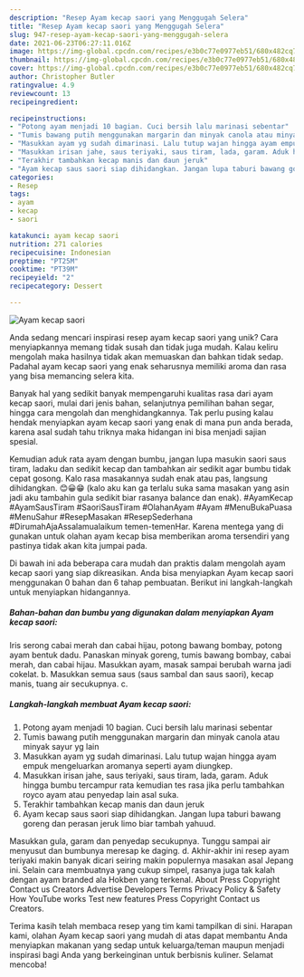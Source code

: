 ```yaml
---
description: "Resep Ayam kecap saori yang Menggugah Selera"
title: "Resep Ayam kecap saori yang Menggugah Selera"
slug: 947-resep-ayam-kecap-saori-yang-menggugah-selera
date: 2021-06-23T06:27:11.016Z
image: https://img-global.cpcdn.com/recipes/e3b0c77e0977eb51/680x482cq70/ayam-kecap-saori-foto-resep-utama.jpg
thumbnail: https://img-global.cpcdn.com/recipes/e3b0c77e0977eb51/680x482cq70/ayam-kecap-saori-foto-resep-utama.jpg
cover: https://img-global.cpcdn.com/recipes/e3b0c77e0977eb51/680x482cq70/ayam-kecap-saori-foto-resep-utama.jpg
author: Christopher Butler
ratingvalue: 4.9
reviewcount: 13
recipeingredient:

recipeinstructions:
- "Potong ayam menjadi 10 bagian. Cuci bersih lalu marinasi sebentar"
- "Tumis bawang putih menggunakan margarin dan minyak canola atau minyak sayur yg lain"
- "Masukkan ayam yg sudah dimarinasi. Lalu tutup wajan hingga ayam empuk mengeluarkan aromanya seperti ayam diungkep."
- "Masukkan irisan jahe, saus teriyaki, saus tiram, lada, garam. Aduk hingga bumbu tercampur rata kemudian tes rasa jika perlu tambahkan royco ayam atau penyedap lain asal suka."
- "Terakhir tambahkan kecap manis dan daun jeruk"
- "Ayam kecap saus saori siap dihidangkan. Jangan lupa taburi bawang goreng dan perasan jeruk limo biar tambah yahuud."
categories:
- Resep
tags:
- ayam
- kecap
- saori

katakunci: ayam kecap saori 
nutrition: 271 calories
recipecuisine: Indonesian
preptime: "PT25M"
cooktime: "PT39M"
recipeyield: "2"
recipecategory: Dessert

---
```



![Ayam kecap saori](https://img-global.cpcdn.com/recipes/e3b0c77e0977eb51/680x482cq70/ayam-kecap-saori-foto-resep-utama.jpg)

Anda sedang mencari inspirasi resep ayam kecap saori yang unik? Cara menyiapkannya memang tidak susah dan tidak juga mudah. Kalau keliru mengolah maka hasilnya tidak akan memuaskan dan bahkan tidak sedap. Padahal ayam kecap saori yang enak seharusnya memiliki aroma dan rasa yang bisa memancing selera kita.

Banyak hal yang sedikit banyak mempengaruhi kualitas rasa dari ayam kecap saori, mulai dari jenis bahan, selanjutnya pemilihan bahan segar, hingga cara mengolah dan menghidangkannya. Tak perlu pusing kalau hendak menyiapkan ayam kecap saori yang enak di mana pun anda berada, karena asal sudah tahu triknya maka hidangan ini bisa menjadi sajian spesial.

Kemudian aduk rata ayam dengan bumbu, jangan lupa masukin saori saus tiram, ladaku dan sedikit kecap dan tambahkan air sedikit agar bumbu tidak cepat gosong. Kalo rasa masakannya sudah enak atau pas, langsung dihidangkan. 😊😀😁 (kalo aku kan ga terlalu suka sama masakan yang asin jadi aku tambahin gula sedikit biar rasanya balance dan enak). #AyamKecap #AyamSausTiram #SaoriSausTiram #OlahanAyam #Ayam #MenuBukaPuasa #MenuSahur #ResepMasakan #ResepSederhana #DirumahAjaAssalamualaikum temen-temenHar. Karena mentega yang di gunakan untuk olahan ayam kecap bisa memberikan aroma tersendiri yang pastinya tidak akan kita jumpai pada.


Di bawah ini ada beberapa cara mudah dan praktis dalam mengolah ayam kecap saori yang siap dikreasikan. Anda bisa menyiapkan Ayam kecap saori menggunakan 0 bahan dan 6 tahap pembuatan. Berikut ini langkah-langkah untuk menyiapkan hidangannya.

<!--inarticleads1-->

##### Bahan-bahan dan bumbu yang digunakan dalam menyiapkan Ayam kecap saori:



Iris serong cabai merah dan cabai hijau, potong bawang bombay, potong ayam bentuk dadu. Panaskan minyak goreng, tumis bawang bombay, cabai merah, dan cabai hijau. Masukkan ayam, masak sampai berubah warna jadi cokelat. b. Masukkan semua saus (saus sambal dan saus saori), kecap manis, tuang air secukupnya. c. 

<!--inarticleads2-->

##### Langkah-langkah membuat Ayam kecap saori:

1. Potong ayam menjadi 10 bagian. Cuci bersih lalu marinasi sebentar
1. Tumis bawang putih menggunakan margarin dan minyak canola atau minyak sayur yg lain
1. Masukkan ayam yg sudah dimarinasi. Lalu tutup wajan hingga ayam empuk mengeluarkan aromanya seperti ayam diungkep.
1. Masukkan irisan jahe, saus teriyaki, saus tiram, lada, garam. Aduk hingga bumbu tercampur rata kemudian tes rasa jika perlu tambahkan royco ayam atau penyedap lain asal suka.
1. Terakhir tambahkan kecap manis dan daun jeruk
1. Ayam kecap saus saori siap dihidangkan. Jangan lupa taburi bawang goreng dan perasan jeruk limo biar tambah yahuud.


Masukkan gula, garam dan penyedap secukupnya. Tunggu sampai air menyusut dan bumbunya meresap ke daging. d. Akhir-akhir ini resep ayam teriyaki makin banyak dicari seiring makin populernya masakan asal Jepang ini. Selain cara membuatnya yang cukup simpel, rasanya juga tak kalah dengan ayam branded ala Hokben yang terkenal. About Press Copyright Contact us Creators Advertise Developers Terms Privacy Policy &amp; Safety How YouTube works Test new features Press Copyright Contact us Creators. 

Terima kasih telah membaca resep yang tim kami tampilkan di sini. Harapan kami, olahan Ayam kecap saori yang mudah di atas dapat membantu Anda menyiapkan makanan yang sedap untuk keluarga/teman maupun menjadi inspirasi bagi Anda yang berkeinginan untuk berbisnis kuliner. Selamat mencoba!
